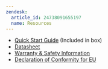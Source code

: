 ```yaml
---
zendesk:
  article_id: 24738091655197
  name: Resources
---
```


- [Quick Start Guide](/static/docs/ha-green_quick-start-guide_v1-0.pdf) (Included in box)
- [Datasheet](/static/docs/Green_v1.1_Datasheet.pdf)
- [Warranty & Safety Information](/static/docs/ha-green_warranty-and-safety-information_v1-0.pdf)
- [Declaration of Conformity for EU](/static/docs/Green_DoC_EU.pdf)
